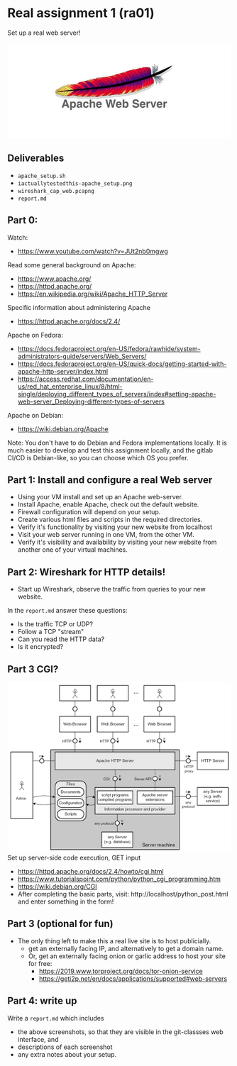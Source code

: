 # Real assignment 1 (ra01)
Set up a real web server!

![](apache.jpg)

## Deliverables
* `apache_setup.sh`
* `iactuallytestedthis-apache_setup.png`
* `wireshark_cap_web.pcapng`
* `report.md`

## Part 0: 
Watch:
* https://www.youtube.com/watch?v=JUt2nb0mgwg

Read some general background on Apache:
* https://www.apache.org/
* https://httpd.apache.org/
* https://en.wikipedia.org/wiki/Apache_HTTP_Server

Specific information about administering Apache
* https://httpd.apache.org/docs/2.4/

Apache on Fedora:
* https://docs.fedoraproject.org/en-US/fedora/rawhide/system-administrators-guide/servers/Web_Servers/
* https://docs.fedoraproject.org/en-US/quick-docs/getting-started-with-apache-http-server/index.html
* https://access.redhat.com/documentation/en-us/red_hat_enterprise_linux/8/html-single/deploying_different_types_of_servers/index#setting-apache-web-server_Deploying-different-types-of-servers

Apache on Debian:
* https://wiki.debian.org/Apache

Note: 
You don't have to do Debian and Fedora implementations locally.
It is much easier to develop and test this assignment locally, and the gitlab CI/CD is Debian-like, so you can choose which OS you prefer.

## Part 1: Install and configure a real Web server
* Using your VM install and set up an Apache web-server.
* Install Apache, enable Apache, check out the default website.
* Firewall configuration will depend on your setup.
* Create various html files and scripts in the required directories.
* Verify it's functionality by visiting your new website from localhost
* Visit your web server running in one VM, from the other VM.
* Verify it's visibility and availability by visiting your new website from another one of your virtual machines.

## Part 2: Wireshark for HTTP details!
* Start up Wireshark, observe the traffic from queries to your new website.

In the `report.md` answer these questions:
* Is the traffic TCP or UDP?
* Follow a TCP "stream"
* Can you read the HTTP data?
* Is it encrypted?

## Part 3 CGI?
![](apache_arch.gif)
Set up server-side code execution, GET input
* https://httpd.apache.org/docs/2.4/howto/cgi.html
* https://www.tutorialspoint.com/python/python_cgi_programming.htm
* https://wiki.debian.org/CGI
* After completing the basic parts, visit: http://localhost/python_post.html and enter something in the form!

## Part 3 (optional for fun)
* The only thing left to make this a real live site is to host publicially.
    * get an externally facing IP, and alternatively to get a domain name.
    * Or, get an externally facing onion or garlic address to host your site for free: 
        * https://2019.www.torproject.org/docs/tor-onion-service
        * https://geti2p.net/en/docs/applications/supported#web-servers

## Part 4: write up
Write a `report.md` which includes
* the above screenshots, so that they are visible in the git-classses web interface, and 
* descriptions of each screenshot
* any extra notes about your setup.
